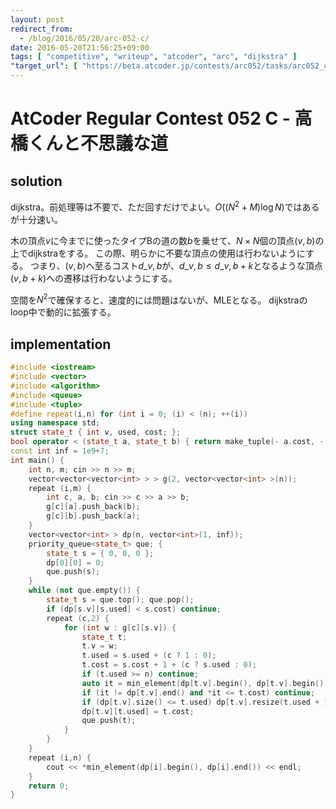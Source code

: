 ```yaml
---
layout: post
redirect_from:
  - /blog/2016/05/20/arc-052-c/
date: 2016-05-20T21:56:25+09:00
tags: [ "competitive", "writeup", "atcoder", "arc", "dijkstra" ]
"target_url": [ "https://beta.atcoder.jp/contests/arc052/tasks/arc052_c" ]
---
```


# AtCoder Regular Contest 052 C - 高橋くんと不思議な道

## solution

dijkstra。前処理等は不要で、ただ回すだけでよい。$O((N^2+M)\log N)$ではあるが十分速い。

木の頂点$v$に今までに使ったタイプBの道の数$b$を乗せて、$N\times N$個の頂点$(v,b)$の上でdijkstraをする。
この際、明らかに不要な頂点の使用は行わないようにする。
つまり、$(v,b)$へ至るコスト$d\_{v,b}$が、$d\_{v,b} \le d\_{v,b+k}$となるような頂点$(v,b+k)$への遷移は行わないようにする。

空間を$N^2$で確保すると、速度的には問題はないが、MLEとなる。
dijkstraのloop中で動的に拡張する。

## implementation

``` c++
#include <iostream>
#include <vector>
#include <algorithm>
#include <queue>
#include <tuple>
#define repeat(i,n) for (int i = 0; (i) < (n); ++(i))
using namespace std;
struct state_t { int v, used, cost; };
bool operator < (state_t a, state_t b) { return make_tuple(- a.cost, - a.used, a.v) < make_tuple(- b.cost, - b.used, b.v); }
const int inf = 1e9+7;
int main() {
    int n, m; cin >> n >> m;
    vector<vector<vector<int> > > g(2, vector<vector<int> >(n));
    repeat (i,m) {
        int c, a, b; cin >> c >> a >> b;
        g[c][a].push_back(b);
        g[c][b].push_back(a);
    }
    vector<vector<int> > dp(n, vector<int>(1, inf));
    priority_queue<state_t> que; {
        state_t s = { 0, 0, 0 };
        dp[0][0] = 0;
        que.push(s);
    }
    while (not que.empty()) {
        state_t s = que.top(); que.pop();
        if (dp[s.v][s.used] < s.cost) continue;
        repeat (c,2) {
            for (int w : g[c][s.v]) {
                state_t t;
                t.v = w;
                t.used = s.used + (c ? 1 : 0);
                t.cost = s.cost + 1 + (c ? s.used : 0);
                if (t.used >= n) continue;
                auto it = min_element(dp[t.v].begin(), dp[t.v].begin() + min<int>(t.used+1, dp[t.v].size()));
                if (it != dp[t.v].end() and *it <= t.cost) continue;
                if (dp[t.v].size() <= t.used) dp[t.v].resize(t.used + 1, inf);
                dp[t.v][t.used] = t.cost;
                que.push(t);
            }
        }
    }
    repeat (i,n) {
        cout << *min_element(dp[i].begin(), dp[i].end()) << endl;
    }
    return 0;
}
```
